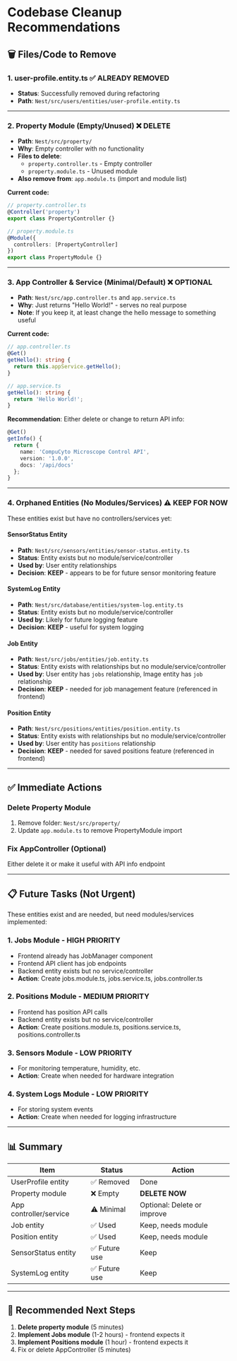 # Codebase Cleanup Recommendations

## 🗑️ Files/Code to Remove

### 1. **user-profile.entity.ts** ✅ ALREADY REMOVED
- **Status**: Successfully removed during refactoring
- **Path**: `Nest/src/users/entities/user-profile.entity.ts`

---

### 2. **Property Module** (Empty/Unused) ❌ DELETE
- **Path**: `Nest/src/property/`
- **Why**: Empty controller with no functionality
- **Files to delete**:
  - `property.controller.ts` - Empty controller
  - `property.module.ts` - Unused module
- **Also remove from**: `app.module.ts` (import and module list)

**Current code:**
```typescript
// property.controller.ts
@Controller('property')
export class PropertyController {}

// property.module.ts  
@Module({
  controllers: [PropertyController]
})
export class PropertyModule {}
```

---

### 3. **App Controller & Service** (Minimal/Default) ❌ OPTIONAL
- **Path**: `Nest/src/app.controller.ts` and `app.service.ts`
- **Why**: Just returns "Hello World!" - serves no real purpose
- **Note**: If you keep it, at least change the hello message to something useful

**Current code:**
```typescript
// app.controller.ts
@Get()
getHello(): string {
  return this.appService.getHello();
}

// app.service.ts
getHello(): string {
  return 'Hello World!';
}
```

**Recommendation**: Either delete or change to return API info:
```typescript
@Get()
getInfo() {
  return {
    name: 'CompuCyto Microscope Control API',
    version: '1.0.0',
    docs: '/api/docs'
  };
}
```

---

### 4. **Orphaned Entities** (No Modules/Services) ⚠️ KEEP FOR NOW
These entities exist but have no controllers/services yet:

#### **SensorStatus Entity**
- **Path**: `Nest/src/sensors/entities/sensor-status.entity.ts`
- **Status**: Entity exists but no module/service/controller
- **Used by**: User entity relationships
- **Decision**: **KEEP** - appears to be for future sensor monitoring feature

#### **SystemLog Entity**
- **Path**: `Nest/src/database/entities/system-log.entity.ts`
- **Status**: Entity exists but no module/service/controller
- **Used by**: Likely for future logging feature
- **Decision**: **KEEP** - useful for system logging

#### **Job Entity**
- **Path**: `Nest/src/jobs/entities/job.entity.ts`
- **Status**: Entity exists with relationships but no module/service/controller
- **Used by**: User entity has `jobs` relationship, Image entity has `job` relationship
- **Decision**: **KEEP** - needed for job management feature (referenced in frontend)

#### **Position Entity**
- **Path**: `Nest/src/positions/entities/position.entity.ts`
- **Status**: Entity exists with relationships but no module/service/controller
- **Used by**: User entity has `positions` relationship
- **Decision**: **KEEP** - needed for saved positions feature (referenced in frontend)

---

## ✅ Immediate Actions

### Delete Property Module
1. Remove folder: `Nest/src/property/`
2. Update `app.module.ts` to remove PropertyModule import

### Fix AppController (Optional)
Either delete it or make it useful with API info endpoint

---

## 📋 Future Tasks (Not Urgent)

These entities exist and are needed, but need modules/services implemented:

### 1. **Jobs Module** - HIGH PRIORITY
- Frontend already has JobManager component
- Frontend API client has job endpoints
- Backend entity exists but no service/controller
- **Action**: Create jobs.module.ts, jobs.service.ts, jobs.controller.ts

### 2. **Positions Module** - MEDIUM PRIORITY  
- Frontend has position API calls
- Backend entity exists but no service/controller
- **Action**: Create positions.module.ts, positions.service.ts, positions.controller.ts

### 3. **Sensors Module** - LOW PRIORITY
- For monitoring temperature, humidity, etc.
- **Action**: Create when needed for hardware integration

### 4. **System Logs Module** - LOW PRIORITY
- For storing system events
- **Action**: Create when needed for logging infrastructure

---

## 📊 Summary

| Item | Status | Action |
|------|--------|--------|
| UserProfile entity | ✅ Removed | Done |
| Property module | ❌ Empty | **DELETE NOW** |
| App controller/service | ⚠️ Minimal | Optional: Delete or improve |
| Job entity | ✅ Used | Keep, needs module |
| Position entity | ✅ Used | Keep, needs module |
| SensorStatus entity | ✅ Future use | Keep |
| SystemLog entity | ✅ Future use | Keep |

---

## 🎯 Recommended Next Steps

1. **Delete property module** (5 minutes)
2. **Implement Jobs module** (1-2 hours) - frontend expects it
3. **Implement Positions module** (1 hour) - frontend expects it
4. Fix or delete AppController (5 minutes)
